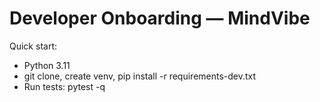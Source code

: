 # Developer Onboarding — MindVibe

Quick start:
- Python 3.11
- git clone, create venv, pip install -r requirements-dev.txt
- Run tests: pytest -q
